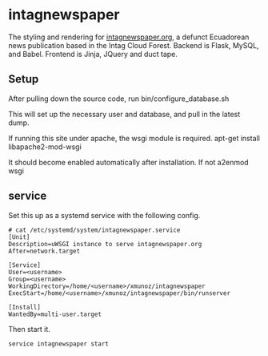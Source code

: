 intagnewspaper
==============

The styling and rendering for [intagnewspaper.org](http://intagnewspaper.org), a defunct Ecuadorean news publication based in the Intag Cloud Forest. Backend is Flask, MySQL, and Babel. Frontend is Jinja, JQuery and duct tape. 

## Setup
After pulling down the source code, run
    bin/configure_database.sh <root mysql pw>

This will set up the necessary user and database, and pull in the latest dump.

If running this site under apache, the wsgi module is required.
    apt-get install libapache2-mod-wsgi

It should become enabled automatically after installation. If not
    a2enmod wsgi

## service

Set this up as a systemd service with the following config.

```
# cat /etc/systemd/system/intagnewspaper.service
[Unit]
Description=uWSGI instance to serve intagnewspaper.org 
After=network.target

[Service]
User=<username>
Group=<username>
WorkingDirectory=/home/<username>/xmunoz/intagnewspaper
ExecStart=/home/<username>/xmunoz/intagnewspaper/bin/runserver

[Install]
WantedBy=multi-user.target
```

Then start it.
```
service intagnewspaper start
```
